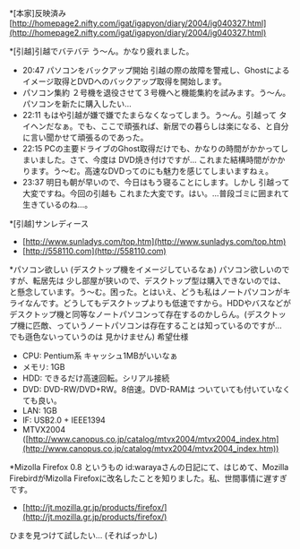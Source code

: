*[本家]反映済み
[http://homepage2.nifty.com/igat/igapyon/diary/2004/ig040327.html](http://homepage2.nifty.com/igat/igapyon/diary/2004/ig040327.html)

*[引越]引越でバテバテ
う～ん。かなり疲れました。

* 20:47 パソコンをバックアップ開始 引越の際の故障を警戒し、Ghostによるイメージ取得とDVDへのバックアップ取得を開始します。
* パソコン集約 ２号機を退役させて３号機へと機能集約を試みます。う～ん。パソコンを新たに購入したい…
* 22:11 もはや引越が嫌で嫌でたまらなくなってしまう。う～ん。引越って タイヘンだなぁ。でも、ここで頑張れば、新居での暮らしは楽になる、と自分に言い聞かせて頑張るのであった。
* 22:15 PCの主要ドライブのGhost取得だけでも、かなりの時間がかかってしまいました。さて、今度は DVD焼き付けですが… これまた結構時間がかかります。う～む。高速なDVDってのにも魅力を感じてしまいますねぇ。
* 23:37 明日も朝が早いので、今日はもう寝ることにします。しかし 引越って大変ですね。今回の引越も これまた大変です。はい。…普段ゴミに囲まれて生きているのね…。


*[引越]サンレディース

* [http://www.sunladys.com/top.htm](http://www.sunladys.com/top.htm)
* [http://558110.com](http://558110.com)


*パソコン欲しい (デスクトップ機をイメージしているなぁ)
パソコン欲しいのですが、転居先は 少し部屋が狭いので、デスクトップ型は購入できないのでは、と懸念しています。う～む。困った。とはいえ、どうも私はノートパソコンがキライなんです。どうしてもデスクトップよりも低速ですから。HDDやバスなどがデスクトップ機と同等なノートパソコンって存在するのかしらん。(デスクトップ機に匹敵、っていうノートパソコンは存在することは知っているのですが… でも遜色ないっていうのは 見かけません)
希望仕様

* CPU: Pentium系 キャッシュ1MBがいいなぁ
* メモリ: 1GB
* HDD: できるだけ高速回転。シリアル接続
* DVD: DVD-RW/DVD+RW。8倍速。DVD-RAMは ついていても付いていなくても良い。
* LAN: 1GB
* IF: USB2.0 + IEEE1394
* MTVX2004 ([http://www.canopus.co.jp/catalog/mtvx2004/mtvx2004_index.htm](http://www.canopus.co.jp/catalog/mtvx2004/mtvx2004_index.htm))


*Mizolla Firefox 0.8 というもの
id:warayaさんの日記にて、はじめて、Mozilla FirebirdがMizolla Firefoxに改名したことを知りました。私、世間事情に遅すぎです。

* [http://jt.mozilla.gr.jp/products/firefox/](http://jt.mozilla.gr.jp/products/firefox/)

ひまを見つけて試したい… (そればっかし)


